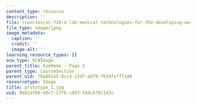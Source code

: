 ```yaml
---
content_type: resource
description: ''
file: /courses/ec-710-d-lab-medical-technologies-for-the-developing-world-spring-2010/8e81a760e8c717fbc883544c67011d7c_prototype_1.jpg
file_type: image/jpeg
image_metadata:
  caption: ''
  credit: ''
  image-alt: ''
learning_resource_types: []
ocw_type: OCWImage
parent_title: EyeHeme - Page 2
parent_type: CourseSection
parent_uid: f0a881e5-0cc4-23d7-a570-f619feff7140
resourcetype: Image
title: prototype_1.jpg
uid: 8e81a760-e8c7-17fb-c883-544c67011d7c
---
```


